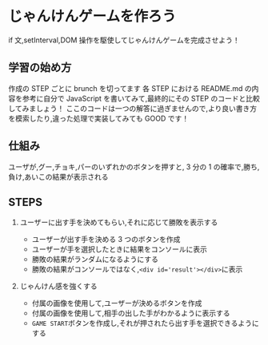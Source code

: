# じゃんけんゲームを作ろう

if 文,setInterval,DOM 操作を駆使してじゃんけんゲームを完成させよう！

## 学習の始め方

作成の STEP ごとに brunch を切ってます
各 STEP における README.md の内容を参考に自分で JavaScript を書いてみて,最終的にその STEP のコードと比較してみましょう！
ここのコードは一つの解答に過ぎませんので,より良い書き方を模索したり,違った処理で実装してみても GOOD です！

## 仕組み

ユーザが,グー,チョキ,パーのいずれかのボタンを押すと, 3 分の 1 の確率で,勝ち,負け,あいこの結果が表示される

## STEPS

1. ユーザーに出す手を決めてもらい,それに応じて勝敗を表示する

   - ユーザーが出す手を決める 3 つのボタンを作成
   - ユーザーが手を選択したときに結果をコンソールに表示
   - 勝敗の結果がランダムになるようにする
   - 勝敗の結果がコンソールではなく,`<div id='result'></div>`に表示

2. じゃんけん感を強くする

   - 付属の画像を使用して,ユーザーが決めるボタンを作成
   - 付属の画像を使用して,相手の出した手がわかるように表示する
   - `GAME START`ボタンを作成し,それが押されたら出す手を選択できるようにする

